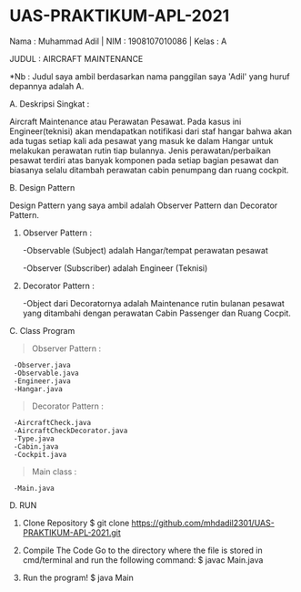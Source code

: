 # UAS-PRAKTIKUM-APL-2021

Nama : Muhammad Adil | NIM : 1908107010086 | Kelas : A

JUDUL : AIRCRAFT MAINTENANCE

*Nb : Judul saya ambil berdasarkan nama panggilan saya 'Adil' yang huruf depannya adalah A.

A. Deskripsi Singkat :

Aircraft Maintenance atau Perawatan Pesawat. Pada kasus ini Engineer(teknisi) akan mendapatkan notifikasi dari staf hangar bahwa akan ada tugas setiap kali ada pesawat yang masuk ke dalam Hangar untuk melakukan perawatan rutin tiap bulannya. Jenis perawatan/perbaikan pesawat terdiri atas banyak komponen pada setiap bagian pesawat dan biasanya selalu ditambah perawatan cabin penumpang dan ruang cockpit. 


B. Design Pattern
   
   Design Pattern yang saya ambil adalah Observer Pattern dan Decorator Pattern.
   1. Observer Pattern :
      
      -Observable (Subject) adalah Hangar/tempat perawatan pesawat
      
      -Observer (Subscriber) adalah Engineer (Teknisi)

   2. Decorator Pattern :
      
      -Object dari Decoratornya adalah Maintenance rutin bulanan pesawat yang ditambahi dengan perawatan Cabin Passenger 
       dan Ruang Cocpit.


C. Class Program

   > Observer Pattern :
   
     -Observer.java
     -Observable.java
     -Engineer.java
     -Hangar.java

   > Decorator Pattern :
   >
     -AircraftCheck.java
     -AircraftCheckDecorator.java
     -Type.java
     -Cabin.java
     -Cockpit.java

   > Main class :
   
     -Main.java


D. RUN
1. Clone Repository
  $ git clone https://github.com/mhdadil2301/UAS-PRAKTIKUM-APL-2021.git

2. Compile The Code
Go to the directory where the file is stored in cmd/terminal and run the following command:
     $ javac Main.java

3. Run the program!
    $ java Main 
